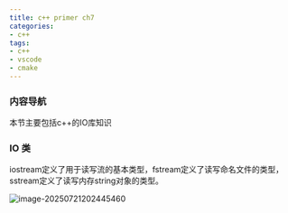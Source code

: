```yaml
---
title: c++ primer ch7
categories:
- c++
tags:
- c++
- vscode
- cmake
---
```

<meta name="referrer" content="no-referrer"/>

### 内容导航

本节主要包括c++的IO库知识

<!--more-->

### IO 类

iostream定义了用于读写流的基本类型，fstream定义了读写命名文件的类型，sstream定义了读写内存string对象的类型。

![image-20250721202445460](https://gitee.com/hollis7/pictures/raw/master/2025/07/21/83790_image-20250721202445460.png)

